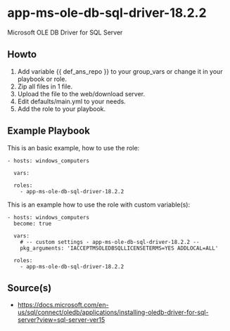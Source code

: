 # app-ms-ole-db-sql-driver-18.2.2
Microsoft OLE DB Driver for SQL Server

Howto
----------------
1. Add variable {{ def_ans_repo }} to your group_vars or change it in your playbook or role.
2. Zip all files in 1 file.
3. Upload the file to the web/download server.
4. Edit defaults/main.yml to your needs.
5. Add the role to your playbook.

Example Playbook
----------------

This is an basic example, how to use the role:

    - hosts: windows_computers

      vars:

      roles:
        - app-ms-ole-db-sql-driver-18.2.2



This is an example how to use the role with custom variable(s):

    - hosts: windows_computers
      become: true

      vars:
        # -- custom settings - app-ms-ole-db-sql-driver-18.2.2 --
        pkg_arguments: 'IACCEPTMSOLEDBSQLLICENSETERMS=YES ADDLOCAL=ALL'

      roles:
        - app-ms-ole-db-sql-driver-18.2.2

Source(s)
----------------
* https://docs.microsoft.com/en-us/sql/connect/oledb/applications/installing-oledb-driver-for-sql-server?view=sql-server-ver15